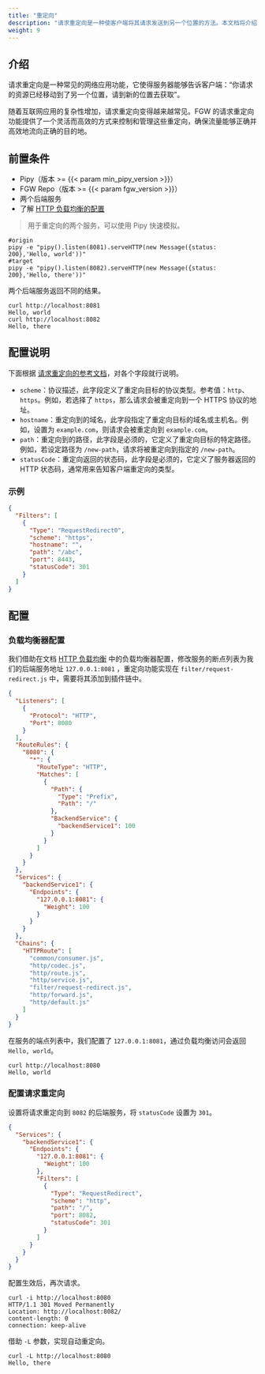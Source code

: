 ```yaml
---
title: "重定向"
description: "请求重定向是一种使客户端将其请求发送到另一个位置的方法。本文档将介绍 FGW 的请求重定向功能。"
weight: 9
---
```


## 介绍

请求重定向是一种常见的网络应用功能，它使得服务器能够告诉客户端：“你请求的资源已经移动到了另一个位置，请到新的位置去获取”。

随着互联网应用的复杂性增加，请求重定向变得越来越常见。FGW 的请求重定向功能提供了一个灵活而高效的方式来控制和管理这些重定向，确保流量能够正确并高效地流向正确的目的地。

## 前置条件

- Pipy（版本 >= {{< param min_pipy_version >}}）
- FGW Repo（版本 >= {{< param fgw_version >}}）
- 两个后端服务
- 了解 [HTTP 负载均衡的配置](/features/http-load-balancer/)

> 用于重定向的两个服务，可以使用 Pipy 快速模拟。

```shell
#origin
pipy -e "pipy().listen(8081).serveHTTP(new Message({status: 200},'Hello, world'))"
#target
pipy -e "pipy().listen(8082).serveHTTP(new Message({status: 200},'Hello, there'))"
```

两个后端服务返回不同的结果。

```shell
curl http://localhost:8081
Hello, world
curl http://localhost:8082
Hello, there
```

## 配置说明

下面根据 [请求重定向的参考文档](/reference/configuration/#4133-requestredirect)，对各个字段就行说明。

- `scheme`：协议描述，此字段定义了重定向目标的协议类型。参考值：`http`、`https`。例如，若选择了 `https`，那么请求会被重定向到一个 HTTPS 协议的地址。
- `hostname`：重定向到的域名，此字段指定了重定向目标的域名或主机名。例如，设置为 `example.com`，则请求会被重定向到 `example.com`。
- `path`：重定向到的路径，此字段是必须的，它定义了重定向目标的特定路径。例如，若设定路径为 `/new-path`，请求将被重定向到指定的 `/new-path`。
- `statusCode`：重定向返回的状态码，此字段是必须的，它定义了服务器返回的 HTTP 状态码，通常用来告知客户端重定向的类型。

### 示例

```json
{
  "Filters": [
    {
      "Type": "RequestRedirect0",
      "scheme": "https",
      "hostname": "",
      "path": "/abc",
      "port": 8443,
      "statusCode": 301
    }
  ]
}
```

## 配置

### 负载均衡器配置

我们借助在文档 [HTTP 负载均衡](/features/http-load-balancer/) 中的负载均衡器配置，修改服务的断点列表为我们的后端服务地址 `127.0.0.1:8081` ，重定向功能实现在 `filter/request-redirect.js` 中，需要将其添加到插件链中。

```json
{
  "Listeners": [
    {
      "Protocol": "HTTP",
      "Port": 8080
    }
  ],
  "RouteRules": {
    "8080": {
      "*": {
        "RouteType": "HTTP",
        "Matches": [
          {
            "Path": {
              "Type": "Prefix",
              "Path": "/"
            },
            "BackendService": {
              "backendService1": 100
            }
          }
        ]
      }
    }
  },
  "Services": {
    "backendService1": {
      "Endpoints": {
        "127.0.0.1:8081": {
          "Weight": 100
        }
      }
    }
  },
  "Chains": {
    "HTTPRoute": [
      "common/consumer.js",
      "http/codec.js",
      "http/route.js",
      "http/service.js",
      "filter/request-redirect.js",
      "http/forward.js",
      "http/default.js"
    ]
  }
}
```

在服务的端点列表中，我们配置了 `127.0.0.1:8081`，通过负载均衡访问会返回 `Hello, world`。

```shell
curl http://localhost:8080
Hello, world
```

### 配置请求重定向

设置将请求重定向到 `8082` 的后端服务，将 `statusCode` 设置为 `301`。

```json
{
  "Services": {
    "backendService1": {
      "Endpoints": {
        "127.0.0.1:8081": {
          "Weight": 100
        },
        "Filters": [
          {
            "Type": "RequestRedirect",
            "scheme": "http",
            "path": "/",
            "port": 8082,
            "statusCode": 301
          }
        ]
      }
    }
  }
}
```

配置生效后，再次请求。

```shell
curl -i http://localhost:8080
HTTP/1.1 301 Moved Permanently
Location: http://localhost:8082/
content-length: 0
connection: keep-alive
```

借助 `-L` 参数，实现自动重定向。

```shell
curl -L http://localhost:8080
Hello, there
```
